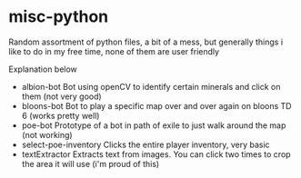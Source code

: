 # misc-python
Random assortment of python files, a bit of a mess, but generally things i like to do in my free time, none of them are user friendly

Explanation below

* albion-bot
Bot using openCV to identify certain minerals and click on them (not very good)
* bloons-bot
Bot to play a specific map over and over again on bloons TD 6 (works pretty well)
* poe-bot
Prototype of a bot in path of exile to just walk around the map (not working)
* select-poe-inventory
Clicks the entire player inventory, very basic
* textExtractor
Extracts text from images. You can click two times to crop the area it will use (i'm proud of this)
